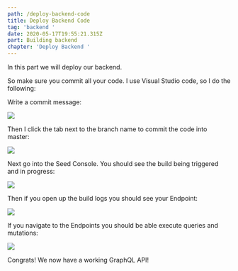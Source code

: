 ```yaml
---
path: /deploy-backend-code
title: Deploy Backend Code
tag: 'backend '
date: 2020-05-17T19:55:21.315Z
part: Building backend
chapter: 'Deploy Backend '
---
```

In this part we will deploy our backend.



So make sure you commit all your code. I use Visual Studio code, so I do the following:



Write a commit message: 

![](/uploads/screenshot-2020-05-17-at-21.57.43.png)

Then I click the tab next to the branch name to commit the code into master:

![](/uploads/screenshot-2020-05-17-at-21.58.50.png)

Next go into the Seed Console. You should see the build being triggered and in progress:

![](/uploads/screenshot-2020-05-17-at-22.00.19.png)



Then if you open up the build logs you should see your Endpoint: 

![](/uploads/screenshot-2020-05-17-at-22.01.44.png)

If you navigate to the Endpoints you should be able execute queries and mutations:

![](/uploads/screenshot-2020-05-17-at-22.03.11.png)



Congrats! We now have a working GraphQL API!